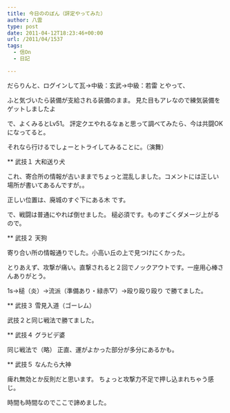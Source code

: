```yaml
---
title: 今日ののぼん（評定やってみた）
author: 八雲
type: post
date: 2011-04-12T18:23:46+00:00
url: /2011/04/1537
tags:
  - 信On
  - 日記

---
```

だらりんと、ログインして瓦→中級：玄武→中級：若雷 とやって、
  
ふと気づいたら装備が支給される装備のまま。 見た目もアレなので練気装備をゲットしましたよ

で、よくみるとLv51。 評定クエやれるなぁと思って調べてみたら、今は共闘OKになってると。
  
それなら行けるでしょーとトライしてみることに。（演舞）

** 武技１ 大和送り犬
  
これ、寄合所の情報が古いままでちょっと混乱しました。コメントには正しい場所が書いてあるんですが。。
  
正しい位置は、廃城のすぐ下にある木 です。
  
で、戦闘は普通にやれば倒せました。 槌必須です。ものすごくダメージ上がるので。

** 武技２ 天狗
  
寄り合い所の情報通りでした。小高い丘の上で見つけにくかった。
  
とりあえず、攻撃が痛い。直撃されると２回でノックアウトです。一座用心棒さんありがとう。
  
1s→槌（炎）→流派（準備あり・緑赤▽）→殴り殴り殴り で勝てました。

** 武技３ 雪見入道（ゴーレム）
  
武技２と同じ戦法で勝てました。

** 武技４ グラビデ婆
  
同じ戦法で（略） 正直、運がよかった部分が多分にあるかも。

** 武技５ なんたら大神
  
痺れ無効とか反則だと思います。 ちょっと攻撃力不足で押し込まれちゃう感じ。
  
時間も時間なのでここで諦めました。
